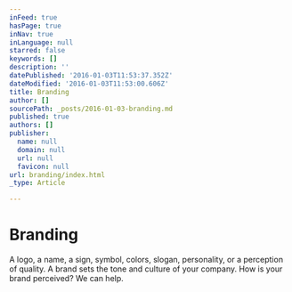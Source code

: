 ```yaml
---
inFeed: true
hasPage: true
inNav: true
inLanguage: null
starred: false
keywords: []
description: ''
datePublished: '2016-01-03T11:53:37.352Z'
dateModified: '2016-01-03T11:53:00.606Z'
title: Branding
author: []
sourcePath: _posts/2016-01-03-branding.md
published: true
authors: []
publisher:
  name: null
  domain: null
  url: null
  favicon: null
url: branding/index.html
_type: Article

---
```

# Branding

A logo, a name, a sign, symbol, colors, slogan, personality, or a perception of quality. A brand sets the tone and culture of your company. 
How is your brand perceived? 
We can help.